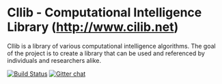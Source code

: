 # CIlib - Computational Intelligence Library (http://www.cilib.net)

CIlib is a library of various computational intelligence
algorithms. The goal of the project is to create a library that can be used
and referenced by individuals and researchers alike.

[![Build Status](https://secure.travis-ci.org/cilib/cilib.png)](http://travis-ci.org/cilib/cilib)
[![Gitter chat](https://badges.gitter.im/cilib/cilib.png)](https://gitter.im/cilib/cilib)
